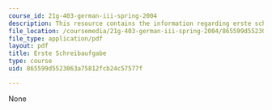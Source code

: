 ```yaml
---
course_id: 21g-403-german-iii-spring-2004
description: This resource contains the information regarding erste schreibaufgabe.
file_location: /coursemedia/21g-403-german-iii-spring-2004/865599d5523063a75812fcb24c57577f_MIT21G_403S04_asn1_2.pdf
file_type: application/pdf
layout: pdf
title: Erste Schreibaufgabe
type: course
uid: 865599d5523063a75812fcb24c57577f

---
```

None